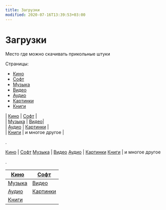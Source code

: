 ```yaml
---
title: Загрузки
modified: 2020-07-16T13:39:53+03:00
---
```


# Загрузки

Место где можно скачивать прикольные штуки

Страницы:
* [Кино](./kino.md)
* [Софт](./soft.md)
* [Музыка](./music.md)
* [Видео](./video.md)
* [Аудио](./audio.md)
* [Картинки](./images.md)
* [Книги](../dl/books.md)

| [Кино](./kino.md) | [Софт](./soft.md) |  
| [Музыка](./music.md) | [Видео](./video.md)|   
| [Аудио](./audio.md) | [Картинки](./images.md) |  
| [Книги](../dl/books.md) | и многое другое |

.

[Кино](./kino.md) | [Софт](./soft.md)
[Музыка](./music.md) | [Видео](./video.md)
[Аудио](./audio.md) | [Картинки](./images.md) 
[Книги](../dl/books.md) | и многое другое

.


| [Кино](./kino.md) | [Софт](./soft.md) |  
| ----------------- | ------------------------- |
| [Музыка](./music.md) | [Видео](./video.md)|   
| [Аудио](./audio.md) | [Картинки](./images.md) |  
| [Книги](../dl/books.md) |  |
